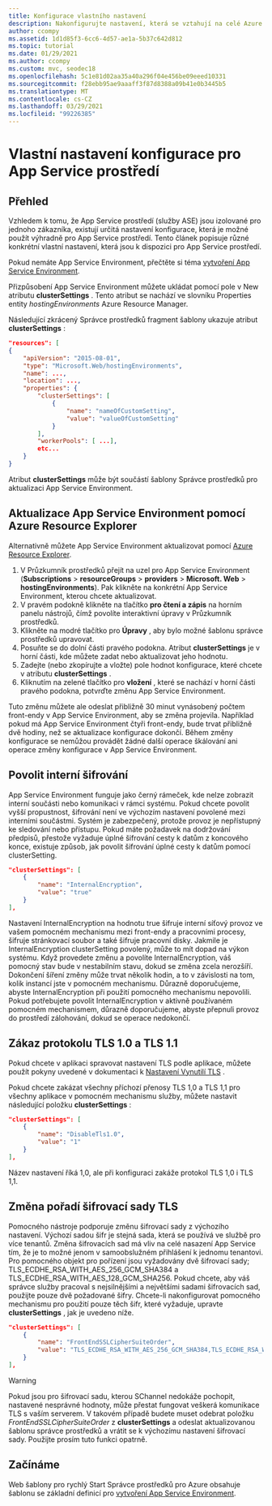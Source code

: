```yaml
---
title: Konfigurace vlastního nastavení
description: Nakonfigurujte nastavení, která se vztahují na celé Azure App Service prostředí. Naučte se, jak to udělat pomocí Azure Resource Manager šablon.
author: ccompy
ms.assetid: 1d1d85f3-6cc6-4d57-ae1a-5b37c642d812
ms.topic: tutorial
ms.date: 01/29/2021
ms.author: ccompy
ms.custom: mvc, seodec18
ms.openlocfilehash: 5c1e81d02aa35a40a296f04e456be09eeed10331
ms.sourcegitcommit: f28ebb95ae9aaaff3f87d8388a09b41e0b3445b5
ms.translationtype: MT
ms.contentlocale: cs-CZ
ms.lasthandoff: 03/29/2021
ms.locfileid: "99226385"
---
```

# <a name="custom-configuration-settings-for-app-service-environments"></a>Vlastní nastavení konfigurace pro App Service prostředí
## <a name="overview"></a>Přehled
Vzhledem k tomu, že App Service prostředí (služby ASE) jsou izolované pro jednoho zákazníka, existují určitá nastavení konfigurace, která je možné použít výhradně pro App Service prostředí. Tento článek popisuje různé konkrétní vlastní nastavení, která jsou k dispozici pro App Service prostředí.

Pokud nemáte App Service Environment, přečtěte si téma [vytvoření App Service Environment](app-service-web-how-to-create-an-app-service-environment.md).

Přizpůsobení App Service Environment můžete ukládat pomocí pole v New atributu **clusterSettings** . Tento atribut se nachází ve slovníku Properties entity *hostingEnvironments* Azure Resource Manager.

Následující zkrácený Správce prostředků fragment šablony ukazuje atribut **clusterSettings** :

```json
"resources": [
{
    "apiVersion": "2015-08-01",
    "type": "Microsoft.Web/hostingEnvironments",
    "name": ...,
    "location": ...,
    "properties": {
        "clusterSettings": [
            {
                "name": "nameOfCustomSetting",
                "value": "valueOfCustomSetting"
            }
        ],
        "workerPools": [ ...],
        etc...
    }
}
```

Atribut **clusterSettings** může být součástí šablony Správce prostředků pro aktualizaci App Service Environment.

## <a name="use-azure-resource-explorer-to-update-an-app-service-environment"></a>Aktualizace App Service Environment pomocí Azure Resource Explorer
Alternativně můžete App Service Environment aktualizovat pomocí [Azure Resource Explorer](https://resources.azure.com).  

1. V Průzkumník prostředků přejít na uzel pro App Service Environment (**Subscriptions**  >  **resourceGroups**  >  **providers**  >  **Microsoft. Web**  >  **hostingEnvironments**). Pak klikněte na konkrétní App Service Environment, kterou chcete aktualizovat.
2. V pravém podokně klikněte na tlačítko **pro čtení a zápis** na horním panelu nástrojů, čímž povolíte interaktivní úpravy v Průzkumník prostředků.  
3. Klikněte na modré tlačítko pro **Úpravy** , aby bylo možné šablonu správce prostředků upravovat.
4. Posuňte se do dolní části pravého podokna. Atribut **clusterSettings** je v horní části, kde můžete zadat nebo aktualizovat jeho hodnotu.
5. Zadejte (nebo zkopírujte a vložte) pole hodnot konfigurace, které chcete v atributu **clusterSettings** .  
6. Kliknutím na zelené tlačítko pro **vložení** , které se nachází v horní části pravého podokna, potvrďte změnu App Service Environment.

Tuto změnu můžete ale odeslat přibližně 30 minut vynásobený počtem front-endy v App Service Environment, aby se změna projevila.
Například pokud má App Service Environment čtyři front-endy, bude trvat přibližně dvě hodiny, než se aktualizace konfigurace dokončí. Během změny konfigurace se nemůžou provádět žádné další operace škálování ani operace změny konfigurace v App Service Environment.

## <a name="enable-internal-encryption"></a>Povolit interní šifrování

App Service Environment funguje jako černý rámeček, kde nelze zobrazit interní součásti nebo komunikaci v rámci systému. Pokud chcete povolit vyšší propustnost, šifrování není ve výchozím nastavení povolené mezi interními součástmi. Systém je zabezpečený, protože provoz je nepřístupný ke sledování nebo přístupu. Pokud máte požadavek na dodržování předpisů, přestože vyžaduje úplné šifrování cesty k datům z koncového konce, existuje způsob, jak povolit šifrování úplné cesty k datům pomocí clusterSetting.  

```json
"clusterSettings": [
    {
        "name": "InternalEncryption",
        "value": "true"
    }
],
```
Nastavení InternalEncryption na hodnotu true šifruje interní síťový provoz ve vašem pomocném mechanismu mezi front-endy a pracovními procesy, šifruje stránkovací soubor a také šifruje pracovní disky. Jakmile je InternalEncryption clusterSetting povolený, může to mít dopad na výkon systému. Když provedete změnu a povolíte InternalEncryption, váš pomocný stav bude v nestabilním stavu, dokud se změna zcela nerozšíří. Dokončení šíření změny může trvat několik hodin, a to v závislosti na tom, kolik instancí jste v pomocném mechanismu. Důrazně doporučujeme, abyste InternalEncryption při použití pomocného mechanismu nepovolili. Pokud potřebujete povolit InternalEncryption v aktivně používaném pomocném mechanismem, důrazně doporučujeme, abyste přepnuli provoz do prostředí zálohování, dokud se operace nedokončí. 


## <a name="disable-tls-10-and-tls-11"></a>Zákaz protokolu TLS 1.0 a TLS 1.1

Pokud chcete v aplikaci spravovat nastavení TLS podle aplikace, můžete použít pokyny uvedené v dokumentaci k [Nastavení Vynutilí TLS](../configure-ssl-bindings.md#enforce-tls-versions) . 

Pokud chcete zakázat všechny příchozí přenosy TLS 1,0 a TLS 1,1 pro všechny aplikace v pomocném mechanismu služby, můžete nastavit následující položku **clusterSettings** :

```json
"clusterSettings": [
    {
        "name": "DisableTls1.0",
        "value": "1"
    }
],
```

Název nastavení říká 1,0, ale při konfiguraci zakáže protokol TLS 1,0 i TLS 1,1.

## <a name="change-tls-cipher-suite-order"></a>Změna pořadí šifrovací sady TLS
Pomocného nástroje podporuje změnu šifrovací sady z výchozího nastavení. Výchozí sadou šifr je stejná sada, která se používá ve službě pro více tenantů. Změna šifrovacích sad má vliv na celé nasazení App Service tím, že je to možné jenom v samoobslužném přihlášení k jednomu tenantovi. Pro pomocného objekt pro pořízení jsou vyžadovány dvě šifrovací sady; TLS_ECDHE_RSA_WITH_AES_256_GCM_SHA384 a TLS_ECDHE_RSA_WITH_AES_128_GCM_SHA256. Pokud chcete, aby váš správce služby pracoval s nejsilnějšími a největšími sadami šifrovacích sad, použijte pouze dvě požadované šifry. Chcete-li nakonfigurovat pomocného mechanismu pro použití pouze těch šifr, které vyžaduje, upravte **clusterSettings** , jak je uvedeno níže. 

```json
"clusterSettings": [
    {
        "name": "FrontEndSSLCipherSuiteOrder",
        "value": "TLS_ECDHE_RSA_WITH_AES_256_GCM_SHA384,TLS_ECDHE_RSA_WITH_AES_128_GCM_SHA256"
    }
],
```

> [!WARNING]
> Pokud jsou pro šifrovací sadu, kterou SChannel nedokáže pochopit, nastavené nesprávné hodnoty, může přestat fungovat veškerá komunikace TLS s vaším serverem. V takovém případě budete muset odebrat položku *FrontEndSSLCipherSuiteOrder* z **clusterSettings** a odeslat aktualizovanou šablonu správce prostředků a vrátit se k výchozímu nastavení šifrovací sady.  Použijte prosím tuto funkci opatrně.

## <a name="get-started"></a>Začínáme
Web šablony pro rychlý Start Správce prostředků pro Azure obsahuje šablonu se základní definicí pro [vytvoření App Service Environment](https://azure.microsoft.com/documentation/templates/201-web-app-ase-create/).

<!-- LINKS -->

<!-- IMAGES -->
